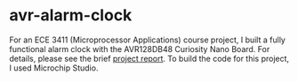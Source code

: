 ﻿# avr-alarm-clock

For an ECE 3411 (Microprocessor Applications) course project, I built a fully functional alarm clock with the AVR128DB48 Curiosity Nano Board. For details, please see the brief [project report](AlarmClock_Project_Report.pdf). To build the code for this project, I used Microchip Studio.
